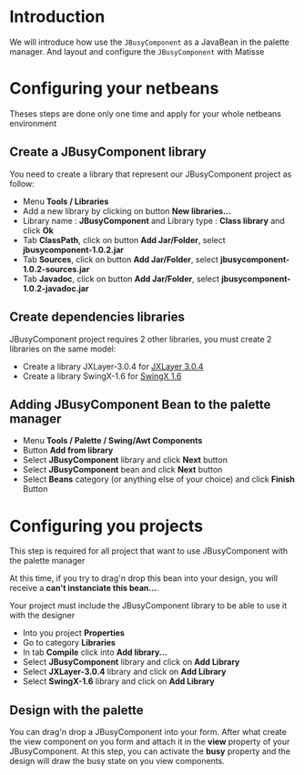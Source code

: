 # Introduction #
We will introduce how use the `JBusyComponent` as a JavaBean in the palette manager.
And layout and configure the `JBusyComponent` with Matisse

# Configuring your netbeans #
Theses steps are done only one time and apply for your whole netbeans environment

## Create a JBusyComponent library ##
You need to create a library that represent our JBusyComponent project as follow:
  * Menu **Tools / Libraries**
  * Add a new library by clicking on button **New libraries...**
  * Library name : **JBusyComponent** and Library type : **Class library** and click **Ok**
  * Tab **ClassPath**, click on button **Add Jar/Folder**, select **jbusycomponent-1.0.2.jar**
  * Tab **Sources**, click on button **Add Jar/Folder**, select **jbusycomponent-1.0.2-sources.jar**
  * Tab **Javadoc**, click on button **Add Jar/Folder**, select **jbusycomponent-1.0.2-javadoc.jar**

## Create dependencies libraries ##
JBusyComponent project requires 2 other libraries, you must create 2 libraries on the same model:
  * Create a library JXLayer-3.0.4 for [JXLayer 3.0.4](https://jxlayer.dev.java.net/#download)
  * Create a library SwingX-1.6 for [SwingX 1.6](https://swingx.dev.java.net/servlets/ProjectDocumentList?folderID=11890&expandFolder=11890&folderID=6868)

## Adding JBusyComponent Bean to the palette manager ##
  * Menu **Tools / Palette / Swing/Awt Components**
  * Button **Add from library**
  * Select **JBusyComponent** library and click **Next** button
  * Select **JBusyComponent** bean and click **Next** button
  * Select **Beans** category (or anything else of your choice) and click **Finish** Button

# Configuring you projects #
This step is required for all project that want to use JBusyComponent with the palette manager

At this time, if you try to drag'n drop this bean into your design, you will receive a **can't instanciate this bean...**.

Your project must include the JBusyComponent library to be able to use it with the designer

  * Into you project **Properties**
  * Go to category **Libraries**
  * In tab **Compile** click into **Add library...**
  * Select **JBusyComponent** library and click on **Add Library**
  * Select **JXLayer-3.0.4** library and click on **Add Library**
  * Select **SwingX-1.6** library and click on **Add Library**

## Design with the palette ##
You can drag'n drop a JBusyComponent into your form. After what create the view component on you form and attach it in the **view** property of your JBusyComponent.
At this step, you can activate the **busy** property and the design will draw the busy state on you view components.